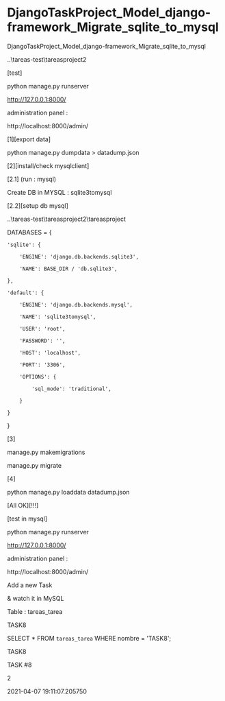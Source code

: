 # DjangoTaskProject_Model_django-framework_Migrate_sqlite_to_mysql

DjangoTaskProject_Model_django-framework_Migrate_sqlite_to_mysql

..\tareas-test\tareasproject2

[test]

python manage.py runserver

  http://127.0.0.1:8000/

administration panel :

http://localhost:8000/admin/

[1][export data]

python manage.py dumpdata > datadump.json

[2][install/check mysqlclient]

[2.1]  (run : mysql)

Create DB in MYSQL : sqlite3tomysql

[2.2][setup db mysql]

..\tareas-test\tareasproject2\tareasproject

DATABASES = {

    'sqlite': {
    
        'ENGINE': 'django.db.backends.sqlite3',
        
        'NAME': BASE_DIR / 'db.sqlite3',
        
    },
    
    'default': {
    
        'ENGINE': 'django.db.backends.mysql',
        
        'NAME': 'sqlite3tomysql',
        
        'USER': 'root',
        
        'PASSWORD': '',
        
        'HOST': 'localhost',
        
        'PORT': '3306',
        
        'OPTIONS': {
        
            'sql_mode': 'traditional',
            
        }
        
    }
    
}

[3]

manage.py makemigrations

manage.py migrate

[4]

python manage.py loaddata datadump.json

[All OK][!!!]


[test in mysql]

python manage.py runserver

  http://127.0.0.1:8000/

administration panel :

http://localhost:8000/admin/

Add a new Task

& watch it in MySQL


Table : tareas_tarea	

TASK8

SELECT * FROM `tareas_tarea` WHERE nombre = 'TASK8';

TASK8

TASK #8

2

2021-04-07 19:11:07.205750
